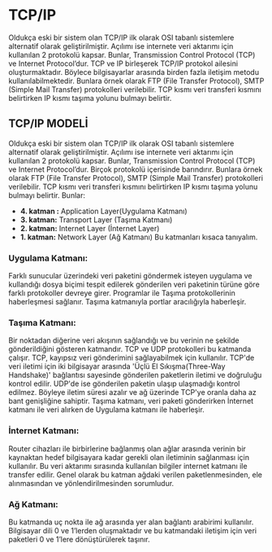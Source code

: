 # TCP/IP
Oldukça eski bir sistem olan TCP/IP ilk olarak OSI tabanlı sistemlere alternatif olarak geliştirilmiştir. Açılımı ise internete veri aktarımı için kullanılan 2 protokolü kapsar. Bunlar, Transmission Control Protocol (TCP) ve Internet Protocol’dur. TCP ve IP birleşerek TCP/IP protokol ailesini oluşturmaktadır. Böylece bilgisayarlar arasında birden fazla iletişim metodu kullanılabilmektedir. Bunlara örnek olarak FTP (File Transfer Protocol), SMTP (Simple Mail Transfer) protokolleri verilebilir. TCP kısmı veri transferi kısmını belirtirken IP kısmı taşıma yolunu bulmayı belirtir.

## TCP/IP MODELİ

Oldukça eski bir sistem olan TCP/IP ilk olarak OSI tabanlı sistemlere alternatif olarak geliştirilmiştir. Açılımı ise internete veri aktarımı için kullanılan 2 protokolü kapsar. Bunlar, Transmission Control Protocol (TCP) ve Internet Protocol’dur. Birçok protokolü içerisinde barındırır. Bunlara örnek olarak FTP (File Transfer Protocol), SMTP (Simple Mail Transfer) protokolleri verilebilir. TCP kısmı veri transferi kısmını belirtirken IP kısmı taşıma yolunu bulmayı belirtir. Bunlar:

 - **4. katman :** Application Layer(Uygulama Katmanı)
 - **3. katman:** Transport Layer (Taşıma Katmanı)
 - **2. katman:** Internet Layer (İnternet Layer)
 - **1. katman:** Network Layer (Ağ Katmanı)
Bu katmanları kısaca tanıyalım.

### Uygulama Katmanı: 

Farklı sunucular üzerindeki veri paketini göndermek isteyen uygulama ve kullandığı dosya biçimi tespit edilerek gönderilen veri paketinin türüne göre farklı protokoller devreye girer. Programlar ile Taşıma protokollerinin haberleşmesi sağlanır. Taşıma katmanıyla portlar aracılığıyla haberleşir. 

### Taşıma Katmanı: 

Bir noktadan diğerine veri akışının sağlandığı ve bu verinin ne şekilde gönderildiğini gösteren katmandır. TCP ve UDP protokolleri bu katmanda çalışır. TCP, kayıpsız veri gönderimini sağlayabilmek için kullanılır. TCP'de veri iletimi için iki bilgisayar arasında 'Üçlü El Sıkışma(Three-Way Handshake)' bağlantısı sayesinde gönderilen paketlerin iletimi ve doğruluğu kontrol edilir. UDP'de ise gönderilen paketin ulaşıp ulaşmadığı kontrol edilmez. Böyleye iletim süresi azalır ve ağ üzerinde TCP'ye oranla daha az bant genişliğine sahiptir. Taşıma katmanı, veri paketi gönderirken İnternet katmanı ile veri alırken de Uygulama katmanı ile haberleşir.

### İnternet Katmanı: 

Router cihazları ile birbirlerine bağlanmış olan ağlar arasında verinin bir kaynaktan hedef bilgisayara kadar gerekli olan iletiminin sağlanması için kullanılır. Bu veri aktarımı sırasında kullanılan bilgiler internet katmanı ile transfer edilir. Genel olarak bu katman ağdaki verilen paketlenmesinden, ele alınmasından ve yönlendirilmesinden sorumludur.

### Ağ Katmanı:
Bu katmanda uç nokta ile ağ arasında yer alan bağlantı arabirimi kullanılır. Bilgisayar dili 0 ve 1’lerden oluşmaktadır ve bu katmandaki iletişim için veri paketleri 0 ve 1’lere dönüştürülerek taşınır.





